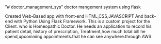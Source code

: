 "# doctor_management_sys" 
doctor mangement system using flask


Created Web-Based app with front-end HTML,CSS,JAVASCRIPT
And back-end with Python Using Flask Framework.
This is a custom project for the Client. who is Homeopathic 
Doctor. He needs an application to record his patient detail, history of prescription, Treatment,how much total bill he spend,upcomming appointments.that he can see anywhere.through AWS
